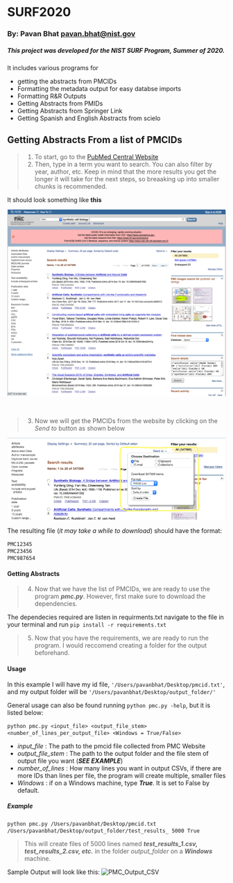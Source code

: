 # SURF2020
### By: Pavan Bhat <pavan.bhat@nist.gov>

##### This project was developed for the NIST SURF Program, Summer of 2020.
It includes various programs for 
- getting the abstracts from PMCIDs 
- Formatting the metadata output for easy databse imports
- Formatting R&R Outputs
- Getting Abstracts from PMIDs
- Getting Abstracts from Springer Link
- Getting Spanish and English Abstracts from scielo

## Getting Abstracts From a list of PMCIDs

> 1. To start, go to the [PubMed Central Website](https://www.ncbi.nlm.nih.gov/pmc/)
> 2. Then, type in a term you want to search. You can also filter by year, author, etc. Keep in mind that the more results you get the longer it will take for the next steps, so breaaking up into smaller chunks is recommended.

It should look something like **this**

![PMC Homepage](pmc_hompeag.png "Pubmed Central Homepage")

&nbsp;  


> 3. Now we will get the PMCIDs from the website by clicking on the *Send to* button as shown below

![PMC Send to File](Send_To_FIle.png "How to Send Results to File")

The resulting file (*it may take a while to download*) should have the format:

```
PMC12345
PMC23456
PMC987654
```

#### Getting Abstracts

> 4. Now that we have the list of PMCIDs, we are ready to use the program ***pmc.py***. However, first make sure to download the dependencies.

The dependecies required are listen in requirments.txt navigate to the file in your terminal and run
``` pip install -r requirements.txt ```

> 5. Now that you have the requirements, we are ready to run the program. I would reccomend creating a folder for the output beforehand.

#### Usage

In this example I will have my id file, `'/Users/pavanbhat/Desktop/pmcid.txt'`, and my output folder will be `'/Users/pavanbhat/Desktop/output_folder/'`

General usage can also be found running `python pmc.py -help`, but it is listed below:

```
python pmc.py <input_file> <output_file_stem> <number_of_lines_per_output_file> <Windows = True/False>
```

- *input_file* : The path to the pmcid file collected from PMC Website
- *output_file_stem* : The path to the output folder and the file stem of output file you want (***SEE EXAMPLE***)
- *number_of_lines* : How many lines you want in output CSVs, if there are more IDs than lines per file, the program will create multiple, smaller files
- *Windows* : if on a Windows machine, type ***True***. It is set to False by default.

##### Example

```
python pmc.py /Users/pavanbhat/Desktop/pmcid.txt /Users/pavanbhat/Desktop/output_folder/test_results_ 5000 True
```

> This will create files of 5000 lines named ***test_results_1.csv, test_results_2.csv, etc.*** in the folder *output_folder* on a ***Windows*** machine.

Sample Output will look like this:
![PMC_Output_CSV](output_csv.png "Output")


